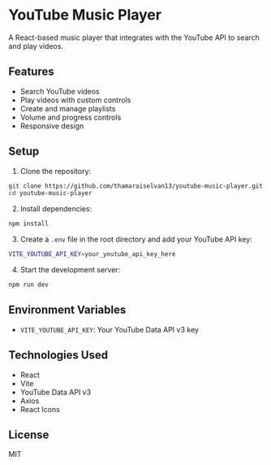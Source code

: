 # YouTube Music Player

A React-based music player that integrates with the YouTube API to search and play videos.

## Features

- Search YouTube videos
- Play videos with custom controls
- Create and manage playlists
- Volume and progress controls
- Responsive design

## Setup

1. Clone the repository:
```bash
git clone https://github.com/thamaraiselvan13/youtube-music-player.git
cd youtube-music-player
```

2. Install dependencies:
```bash
npm install
```

3. Create a `.env` file in the root directory and add your YouTube API key:
```bash
VITE_YOUTUBE_API_KEY=your_youtube_api_key_here
```

4. Start the development server:
```bash
npm run dev
```

## Environment Variables

- `VITE_YOUTUBE_API_KEY`: Your YouTube Data API v3 key

## Technologies Used

- React
- Vite
- YouTube Data API v3
- Axios
- React Icons

## License

MIT
